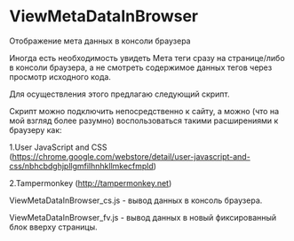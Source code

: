 # ViewMetaDataInBrowser
Отображение мета данных в консоли браузера

Иногда есть необходимость увидеть Мета теги сразу на странице/либо в консоли браузера, а не смотреть содержимое данных тегов через просмотр исходного кода.

Для осуществления этого предлагаю следующий скрипт.

Скрипт можно подключить непосредственно к сайту, а можно (что на мой взгляд более разумно) воспользоваться такими расширениями к браузеру как:

1.User JavaScript and CSS (https://chrome.google.com/webstore/detail/user-javascript-and-css/nbhcbdghjpllgmfilhnhkllmkecfmpld)

2.Tampermonkey (http://tampermonkey.net)

ViewMetaDataInBrowser_cs.js - вывод данных в консоль браузера.

ViewMetaDataInBrowser_fv.js - вывод данных в новый фиксированный блок вверху страницы.
